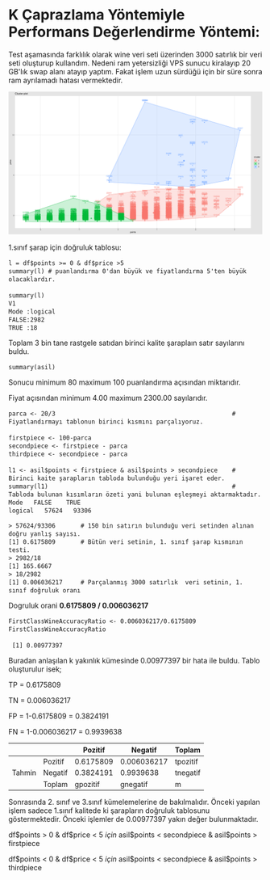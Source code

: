 # K Çaprazlama Yöntemiyle Performans Değerlendirme Yöntemi:


Test aşamasında farklılık olarak wine veri seti üzerinden 3000 satırlık bir veri seti oluşturup kullandım. Nedeni ram yetersizliği VPS sunucu kiralayıp 20 GB'lık swap alanı atayıp yaptım. Fakat işlem uzun sürdüğü için bir süre sonra ram ayrılamadı hatası vermektedir.

![Clustering](./Rplot01.png)


1.sınıf şarap için doğruluk tablosu:

```
l = df$points >= 0 & df$price >5
summary(l) # puanlandırma 0'dan büyük ve fiyatlandırma 5'ten büyük olacaklardır.

summary(l)
V1
Mode :logical
FALSE:2982
TRUE :18
```

Toplam 3 bin tane rastgele satıdan birinci kalite şaraplaın satır sayılarını buldu.


```
summary(asil)
```

Sonucu minimum 80 maximum 100 puanlandırma açısından miktarıdır.

Fiyat açısından minimum 4.00 maximum 2300.00 sayılarıdır.

```
parca <- 20/3                                                 # Fiyatlandırmayı tablonun birinci kısmını parçalıyoruz.

firstpiece <- 100-parca
secondpiece <- firstpiece - parca
thirdpiece <- secondpiece - parca

l1 <- asil$points < firstpiece & asil$points > secondpiece    # Birinci kaite şarapların tabloda bulunduğu yeri işaret eder.
summary(l1)                                                   # Tabloda bulunan kısımların özeti yani bulunan eşleşmeyi aktarmaktadır.
Mode   FALSE    TRUE
logical   57624   93306
```

```
> 57624/93306       # 150 bin satırın bulunduğu veri setinden alınan doğru yanlış sayısı.
[1] 0.6175809       # Bütün veri setinin, 1. sınıf şarap kısmının testi.
> 2982/18
[1] 165.6667
> 18/2982
[1] 0.006036217     # Parçalanmış 3000 satırlık  veri setinin, 1. sınıf doğruluk oranı
```

Dogruluk orani **0.6175809 / 0.006036217**

```
FirstClassWineAccuracyRatio <- 0.006036217/0.6175809
FirstClassWineAccuracyRatio

 [1] 0.00977397
```

Buradan anlaşılan k yakınlık kümesinde 0.00977397 bir hata ile buldu. Tablo oluşturulur isek;

TP =  0.6175809

TN = 0.006036217

FP = 1-0.6175809 = 0.3824191

FN = 1-0.006036217 = 0.9939638


|        |         | Pozitif   | Negatif     | Toplam   |
|--------|---------|-----------|-------------|----------|
|        | Pozitif | 0.6175809 | 0.006036217 | tpozitif |
| Tahmin | Negatif | 0.3824191 | 0.9939638   | tnegatif |
|        | Toplam  | gpozitif  | gnegatif    | m        |


Sonrasında 2. sınıf ve 3.sınıf kümelemelerine de bakılmalıdır. Önceki yapılan işlem sadece 1.sınıf kalitede ki şarapların doğruluk tablosunu göstermektedir. Önceki işlemler de 0.00977397 yakın değer bulunmaktadır.

df$points > 0 & df$price < 5 *için* asil$points < secondpiece & asil$points > firstpiece  

df$points < 0 & df$price < 5 *için* asil$points < secondpiece & asil$points > thirdpiece  
